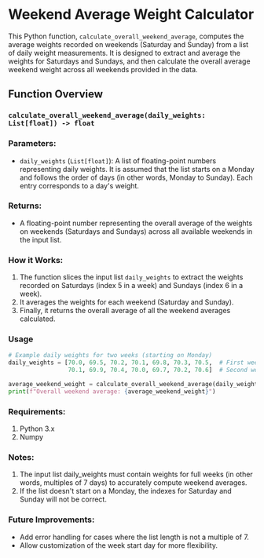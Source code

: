 # Weekend Average Weight Calculator

This Python function, `calculate_overall_weekend_average`, computes the average weights recorded on weekends (Saturday and Sunday) from a list of daily weight measurements. It is designed to extract and average the weights for Saturdays and Sundays, and then calculate the overall average weekend weight across all weekends provided in the data.

## Function Overview

### `calculate_overall_weekend_average(daily_weights: List[float]) -> float`

### Parameters:
- `daily_weights` (`List[float]`): A list of floating-point numbers representing daily weights. It is assumed that the list starts on a Monday and follows the order of days (in other words, Monday to Sunday). Each entry corresponds to a day's weight.

### Returns:
- A floating-point number representing the overall average of the weights on weekends (Saturdays and Sundays) across all available weekends in the input list.

### How it Works:
1. The function slices the input list `daily_weights` to extract the weights recorded on Saturdays (index 5 in a week) and Sundays (index 6 in a week).
2. It averages the weights for each weekend (Saturday and Sunday).
3. Finally, it returns the overall average of all the weekend averages calculated.

### Usage
```python
# Example daily weights for two weeks (starting on Monday)
daily_weights = [70.0, 69.5, 70.2, 70.1, 69.8, 70.3, 70.5,  # First week
                 70.1, 69.9, 70.4, 70.0, 69.7, 70.2, 70.6]  # Second week

average_weekend_weight = calculate_overall_weekend_average(daily_weights)
print(f"Overall weekend average: {average_weekend_weight}")
```
### Requirements:
1. Python 3.x
2. Numpy

### Notes:
1. The input list daily_weights must contain weights for full weeks (in other words, multiples of 7 days) to accurately compute weekend averages.
2. If the list doesn't start on a Monday, the indexes for Saturday and Sunday will not be correct.

### Future Improvements:
- Add error handling for cases where the list length is not a multiple of 7.
- Allow customization of the week start day for more flexibility.